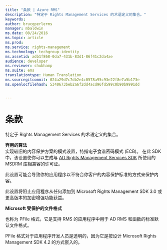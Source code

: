 ```yaml
---
title: "条款 | Azure RMS"
description: "特定于 Rights Management Services 的术语定义的集合。"
keywords: 
author: bruceperlerms
manager: mbaldwin
ms.date: 08/24/2016
ms.topic: article
ms.prod: 
ms.service: rights-management
ms.technology: techgroup-identity
ms.assetid: adb1f868-0da7-431b-83d1-86f41c2da4ae
audience: developer
ms.reviewer: shubhamp
ms.suite: ems
translationtype: Human Translation
ms.sourcegitcommit: 024a29d7c7db2e4c0578a95c93e22f8e7a5b173e
ms.openlocfilehash: 5340673beb2a6f2dd4acd96fd599c0b90b9991dd


---
```


# 条款

特定于 Rights Management Services 的术语定义的集合。

**弃用的算法**  
实现较旧的内容保护方案的模式设置，特指电子食谱密码模式 (ECB)。 在此 SDK 中，该设置使你可以生成与 [AD Rights Management Services SDK](https://msdn.microsoft.com/library/windows/desktop/cc530379.aspx) 所使用的 MSDRM 库相兼容的许可证。

此设置可能会导致你的应用程序以不符合你客户的内容保护标准的方式来保护内容。

此设置将阻止应用程序从任何添加到 Microsoft Rights Management SDK 3.0 或更高版本的加密增强功能获益。

**Microsoft 受保护的文件格式**

也称为 PFile 格式，它是支持 RMS 的应用程序中用于 AD RMS 和函数的标准默认文件格式。

PFile 格式对于应用程序开发人员是透明的，因为它是按设计 Microsoft Rights Management SDK 4.2 的方式嵌入的。

 

 






<!--HONumber=Aug16_HO4-->


